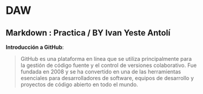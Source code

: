 # **DAW**
## Markdown : Practica / BY Ivan Yeste Antolí

**Introducción a GitHub**: 

>GitHub es una plataforma en línea que se utiliza principalmente para la gestión de código fuente y el control de versiones colaborativo. Fue fundada en 2008 y se ha convertido en una de las herramientas esenciales para desarrolladores de software, equipos de desarrollo y proyectos de código abierto en todo el mundo.
>



